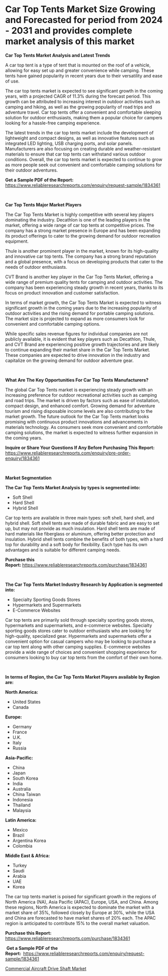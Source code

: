 <p><h1>Car Top Tents Market Size Growing and Forecasted for period from 2024 - 2031 and provides complete market analysis of this market</h1></p><p><strong>Car Top Tents Market Analysis and Latest Trends</strong></p>
<p><p>A car top tent is a type of tent that is mounted on the roof of a vehicle, allowing for easy set up and greater convenience while camping. These tents have gained popularity in recent years due to their versatility and ease of use.</p><p>The car top tents market is expected to see significant growth in the coming years, with a projected CAGR of 11.3% during the forecast period. This growth can be attributed to increasing interest in outdoor activities such as camping and hiking, as well as the growing popularity of road trips and adventure travel. Car top tents offer a convenient and comfortable sleeping solution for outdoor enthusiasts, making them a popular choice for campers looking for a hassle-free camping experience.</p><p>The latest trends in the car top tents market include the development of lightweight and compact designs, as well as innovative features such as integrated LED lighting, USB charging ports, and solar panels. Manufacturers are also focusing on creating durable and weather-resistant materials to ensure that car top tents can withstand various outdoor conditions. Overall, the car top tents market is expected to continue to grow as more people seek out convenient and comfortable camping solutions for their outdoor adventures.</p></p>
<p><strong>Get a Sample PDF of the Report:&nbsp;</strong> <a href="https://www.reliableresearchreports.com/enquiry/request-sample/1834361">https://www.reliableresearchreports.com/enquiry/request-sample/1834361</a></p>
<p>&nbsp;</p>
<p><strong>Car Top Tents Major Market Players</strong></p>
<p><p>The Car Top Tents Market is highly competitive with several key players dominating the industry. Decathlon is one of the leading players in the market, offering a wide range of car top tents at competitive prices. The company has a strong market presence in Europe and has been expanding its product offerings to cater to the growing demand for outdoor recreation equipment.</p><p>Thule is another prominent player in the market, known for its high-quality and innovative car top tents. The company has a strong brand reputation and a global presence, with a focus on developing products that cater to the needs of outdoor enthusiasts.</p><p>CVT Brand is another key player in the Car Top Tents Market, offering a wide range of premium quality tents for camping and outdoor activities. The company has been experiencing steady growth in recent years, thanks to its focus on product innovation and customer satisfaction.</p><p>In terms of market growth, the Car Top Tents Market is expected to witness significant growth in the coming years due to the increasing popularity of outdoor activities and the rising demand for portable camping solutions. The market size is projected to expand as more consumers look for convenient and comfortable camping options.</p><p>While specific sales revenue figures for individual companies are not publicly available, it is evident that key players such as Decathlon, Thule, and CVT Brand are experiencing positive growth trajectories and are likely to continue expanding their market share in the Car Top Tents Market. These companies are expected to drive innovation in the industry and capitalize on the growing demand for outdoor adventure gear.</p></p>
<p>&nbsp;</p>
<p><strong>What Are The Key Opportunities For Car Top Tents Manufacturers?</strong></p>
<p><p>The global Car Top Tents market is experiencing steady growth with an increasing preference for outdoor recreational activities such as camping and road trips. The market is driven by factors such as ease of installation, compact design, and enhanced comfort. Growing demand for adventure tourism and rising disposable income levels are also contributing to the market growth. The future outlook for the Car Top Tents market looks promising with continuous product innovations and advancements in materials technology. As consumers seek more convenient and comfortable camping solutions, the market is expected to witness further expansion in the coming years.</p></p>
<p><strong>Inquire or Share Your Questions If Any Before Purchasing This Report:</strong> <a href="https://www.reliableresearchreports.com/enquiry/pre-order-enquiry/1834361">https://www.reliableresearchreports.com/enquiry/pre-order-enquiry/1834361</a></p>
<p>&nbsp;</p>
<p><strong>Market Segmentation</strong></p>
<p><strong>The Car Top Tents Market Analysis by types is segmented into:</strong></p>
<p><ul><li>Soft Shell</li><li>Hard Shell</li><li>Hybrid Shell</li></ul></p>
<p><p>Car top tents are available in three main types: soft shell, hard shell, and hybrid shell. Soft shell tents are made of durable fabric and are easy to set up, but may not provide as much insulation. Hard shell tents are made of hard materials like fiberglass or aluminum, offering better protection and insulation. Hybrid shell tents combine the benefits of both types, with a hard top for durability and a soft body for flexibility. Each type has its own advantages and is suitable for different camping needs.</p></p>
<p><strong>Purchase this Report:&nbsp;</strong><a href="https://www.reliableresearchreports.com/purchase/1834361">https://www.reliableresearchreports.com/purchase/1834361</a></p>
<p>&nbsp;</p>
<p><strong>The Car Top Tents Market Industry Research by Application is segmented into:</strong></p>
<p><ul><li>Specialty Sporting Goods Stores</li><li>Hypermarkets and Supermarkets</li><li>E-Commerce Websites</li></ul></p>
<p><p>Car top tents are primarily sold through specialty sporting goods stores, hypermarkets and supermarkets, and e-commerce websites. Specialty sporting goods stores cater to outdoor enthusiasts who are looking for high-quality, specialized gear. Hypermarkets and supermarkets offer a convenient option for casual campers who may be looking to purchase a car top tent along with other camping supplies. E-commerce websites provide a wide range of choices and convenient shopping experience for consumers looking to buy car top tents from the comfort of their own home.</p></p>
<p>&nbsp;</p>
<p><strong>In terms of Region, the Car Top Tents Market Players available by Region are:</strong></p>
<p>
    <p> <strong> North America: </strong>
        <ul>
            <li>United States</li>
            <li>Canada</li>
        </ul>
        </p> 
    <p> <strong> Europe: </strong>
        <ul>
            <li>Germany</li>
            <li>France</li>
            <li>U.K.</li>
            <li>Italy</li>
            <li>Russia</li>
        </ul>
        </p> 
    <p> <strong> Asia-Pacific: </strong>
        <ul>
            <li>China</li>
            <li>Japan</li>
            <li>South Korea</li>
            <li>India</li>
            <li>Australia</li>
            <li>China Taiwan</li>
            <li>Indonesia</li>
            <li>Thailand</li>
            <li>Malaysia</li>
        </ul>
        </p> 
    <p> <strong> Latin America: </strong>
        <ul>
            <li>Mexico</li>
            <li>Brazil</li>
            <li>Argentina Korea</li>
            <li>Colombia</li>
        </ul>
        </p> 
    <p> <strong> Middle East & Africa: </strong>
        <ul>
            <li>Turkey</li>
            <li>Saudi</li>
            <li>Arabia</li>
            <li>UAE</li>
            <li>Korea</li>
        </ul>
    </p>
    </p>
<p><p>The car top tents market is poised for significant growth in the regions of North America (NA), Asia Pacific (APAC), Europe, USA, and China. Among these regions, North America is expected to dominate the market with a market share of 35%, followed closely by Europe at 30%, while the USA and China are forecasted to have market shares of 20% each. The APAC region is anticipated to contribute 15% to the overall market valuation.</p></p>
<p><strong>Purchase this Report: </strong><a href="https://www.reliableresearchreports.com/purchase/1834361">https://www.reliableresearchreports.com/purchase/1834361</a></p>
<p>&nbsp;<strong>Get a Sample PDF of the Report:&nbsp;&nbsp;</strong><a href="https://www.reliableresearchreports.com/enquiry/request-sample/1834361">https://www.reliableresearchreports.com/enquiry/request-sample/1834361</a></p>
<p><strong></strong></p>
<p><p><a href="https://faithful-glue-af3.notion.site/Commercial-Aircraft-Drive-Shaft-Market-Research-Report-Provides-thorough-Industry-Overview-which-of-d680aa7c1b764aba8abbb88e494c2196">Commercial Aircraft Drive Shaft Market</a></p></p>